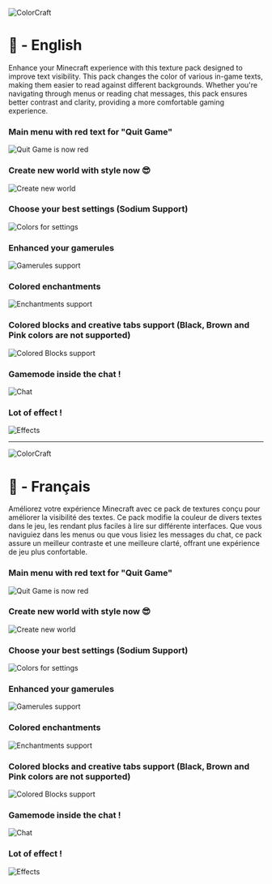 
![ColorCraft](https://github.com/JustArthur/ColorCraft/blob/main/images/banner.png?raw=true)
# 🦅 - English

Enhance your Minecraft experience with this texture pack designed to improve text visibility. This pack changes the color of various in-game texts, making them easier to read against different backgrounds. Whether you're navigating through menus or reading chat messages, this pack ensures better contrast and clarity, providing a more comfortable gaming experience.

### Main menu with red text for "Quit Game"
![Quit Game is now red](https://github.com/JustArthur/ColorCraft/blob/main/images/en/CreateWorld_en.png?raw=true)

### Create new world with style now 😎
![Create new world](https://github.com/JustArthur/ColorCraft/blob/main/images/en/CreateWorld_en.png?raw=true)

### Choose your best settings (Sodium Support)
![Colors for settings](https://github.com/JustArthur/ColorCraft/blob/main/images/en/Settings_en.png?raw=true)

### Enhanced your gamerules
![Gamerules support](https://github.com/JustArthur/ColorCraft/blob/main/images/en/Gamerules_en.png?raw=true)

### Colored enchantments
![Enchantments support](https://github.com/JustArthur/ColorCraft/blob/main/images/en/Enchantment_en.png?raw=true)

### Colored blocks and creative tabs support (Black, Brown and Pink colors are not supported)
![Colored Blocks support](https://github.com/JustArthur/ColorCraft/blob/main/images/en/CreativeTabs_en.png?raw=true)

### Gamemode inside the chat !
![Chat](https://github.com/JustArthur/ColorCraft/blob/main/images/en/Gamemode_en.png?raw=true)

### Lot of effect !
![Effects](https://github.com/JustArthur/ColorCraft/blob/main/images/en/EffectSupport_en.png?raw=true)


---
![ColorCraft](https://github.com/JustArthur/ColorCraft/blob/main/images/banner.png?raw=true)
# 🥖 - Français

Améliorez votre expérience Minecraft avec ce pack de textures conçu pour améliorer la visibilité des textes. Ce pack modifie la couleur de divers textes dans le jeu, les rendant plus faciles à lire sur différente interfaces. Que vous naviguiez dans les menus ou que vous lisiez les messages du chat, ce pack assure un meilleur contraste et une meilleure clarté, offrant une expérience de jeu plus confortable.

### Main menu with red text for "Quit Game"
![Quit Game is now red](https://github.com/JustArthur/ColorCraft/blob/main/images/fr/MainMenu_fr.png?raw=true)

### Create new world with style now 😎
![Create new world](https://github.com/JustArthur/ColorCraft/blob/main/images/fr/CreateWorld_fr.png?raw=true)

### Choose your best settings (Sodium Support)
![Colors for settings](https://github.com/JustArthur/ColorCraft/blob/main/images/fr/Settings_fr.png?raw=true)

### Enhanced your gamerules
![Gamerules support](https://github.com/JustArthur/ColorCraft/blob/main/images/fr/Gamerules_fr.png?raw=true)

### Colored enchantments
![Enchantments support](https://github.com/JustArthur/ColorCraft/blob/main/images/fr/Enchantment_fr.png?raw=true)

### Colored blocks and creative tabs support (Black, Brown and Pink colors are not supported)
![Colored Blocks support](https://github.com/JustArthur/ColorCraft/blob/main/images/fr/CreativeTabs_fr.png?raw=true)

### Gamemode inside the chat !
![Chat](https://github.com/JustArthur/ColorCraft/blob/main/images/fr/Gamemode_fr.png?raw=true)

### Lot of effect !
![Effects](https://github.com/JustArthur/ColorCraft/blob/main/images/fr/EffectSupport_fr.png?raw=true)